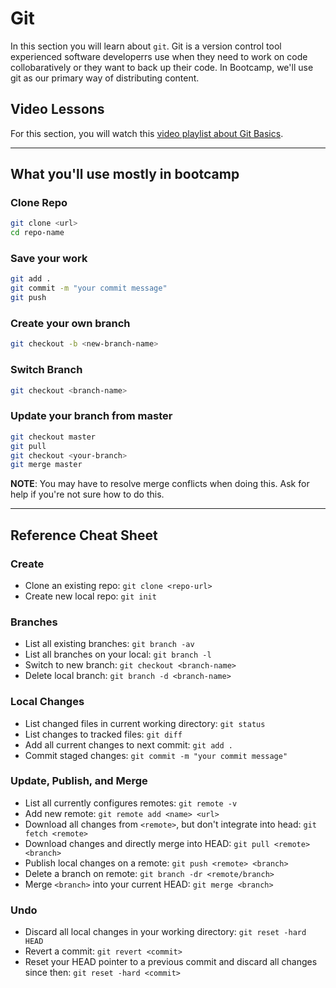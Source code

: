 # Git

In this section you will learn about `git`. Git is a version control tool experienced software developerrs use when they need to work on code collobaratively or they want to back up their code. In Bootcamp, we'll use git as our primary way of distributing content.

## Video Lessons

For this section, you will watch this [video playlist about Git Basics][git-course].

---

## What you'll use mostly in bootcamp

### Clone Repo

```sh
git clone <url>
cd repo-name
```

### Save your work

```sh
git add .
git commit -m "your commit message"
git push
```

### Create your own branch

```sh
git checkout -b <new-branch-name>
```

### Switch Branch

```sh
git checkout <branch-name>
```

### Update your branch from master

```sh
git checkout master
git pull
git checkout <your-branch>
git merge master
```

**NOTE**: You may have to resolve merge conflicts when doing this. Ask for help if you're not sure how to do this.

---

## Reference Cheat Sheet

### Create

- Clone an existing repo: `git clone <repo-url>`
- Create new local repo: `git init`

### Branches

- List all existing branches: `git branch -av`
- List all branches on your local: `git branch -l`
- Switch to new branch: `git checkout <branch-name>`
- Delete local branch: `git branch -d <branch-name>`

### Local Changes

- List changed files in current working directory: `git status`
- List changes to tracked files: `git diff`
- Add all current changes to next commit: `git add .`
- Commit staged changes: `git commit -m "your commit message"`

### Update, Publish, and Merge

- List all currently configures remotes: `git remote -v`
- Add new remote: `git remote add <name> <url>`
- Download all changes from `<remote>`, but don't integrate into head: `git fetch <remote>`
- Download changes and directly merge into HEAD: `git pull <remote> <branch>`
- Publish local changes on a remote: `git push <remote> <branch>`
- Delete a branch on remote: `git branch -dr <remote/branch>`
- Merge `<branch>` into your current HEAD: `git merge <branch>`
  
### Undo

- Discard all local changes in your working directory: `git reset -hard HEAD`
- Revert a commit: `git revert <commit>`
- Reset your HEAD pointer to a previous commit and discard all changes since then: `git reset -hard <commit>`
  
[git-course]: https://www.youtube.com/watch?v=8oRjP8yj2Wo&list=PLG3Osgh6aITWY4QCO2BHvxRc03sY65ZzQ
